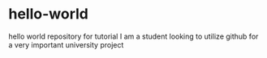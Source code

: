 # hello-world
hello world repository for tutorial
I am a student looking to utilize github for a very important university project
